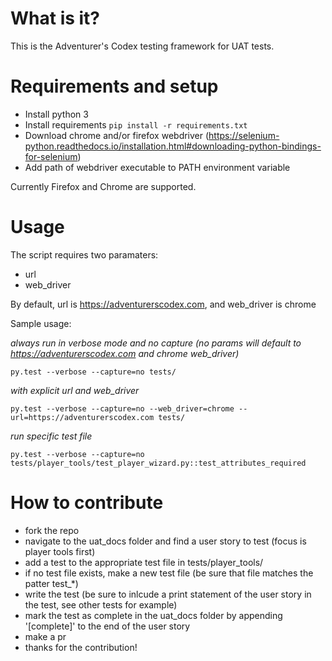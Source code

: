 What is it?
===========
This is the Adventurer's Codex testing framework for UAT tests.

Requirements and setup
======================

* Install python 3
* Install requirements `pip install -r requirements.txt`
* Download chrome and/or firefox webdriver (https://selenium-python.readthedocs.io/installation.html#downloading-python-bindings-for-selenium)
* Add path of webdriver executable to PATH environment variable

Currently Firefox and Chrome are supported.

Usage
=====

The script requires two paramaters:

* url
* web_driver

By default, url is https://adventurerscodex.com, and web_driver is chrome

Sample usage:

*always run in verbose mode and no capture (no params will default to https://adventurerscodex.com and chrome web_driver)*

`py.test --verbose --capture=no tests/`

*with explicit url and web_driver*

`py.test --verbose --capture=no --web_driver=chrome --url=https://adventurerscodex.com tests/`

*run specific test file*

`py.test --verbose --capture=no tests/player_tools/test_player_wizard.py::test_attributes_required`

How to contribute
=================

* fork the repo
* navigate to the uat_docs folder and find a user story to test (focus is player tools first)
* add a test to the appropriate test file in tests/player_tools/
* if no test file exists, make a new test file (be sure that file matches the patter test_*)
* write the test (be sure to inlcude a print statement of the user story in the test, see other tests for example)
* mark the test as complete in the uat_docs folder by appending '[complete]' to the end of the user story
* make a pr
* thanks for the contribution!
